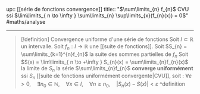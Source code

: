up:: [[série de fonctions convergence]]
title:: "$\sum\limits_{n} f_{n}$ CVU ssi $\lim\limits_{ n \to \infty } \sum\limits_{n} \sup\limits_{x}(f_{n}(x)) = 0$"
#maths/analyse 

---

> [!definition] Convergence uniforme d'une série de fonctions
> Soit $I \subset \mathbb{R}$ un intervalle.
> Soit $f_{n} : I \to \mathbb{R}$ une [[suite de fonctions]].
> Soit $S_{n} = \sum\limits_{k=1}^{n}f_{n}$ la suite des sommes partielles de $f_{n}$
> Soit $S(x) = \lim\limits_{ n \to +\infty } S_{n}(x) = \sum\limits_{n}f_{n}(x)$ la limite de $S_{n}$ 
> la série $\sum\limits_{n}f_{n}$ **converge uniformément** ssi $S_{n}$ [[suite de fonctions uniformément convergente|CVU]], soit :
> $\forall \varepsilon > 0, \quad \exists n_0 \in \mathbb{N}, \quad \forall x \in I, \quad \forall n \geq n_0, \quad |S_{n}(x) - S(x)| < \varepsilon$
^definition

